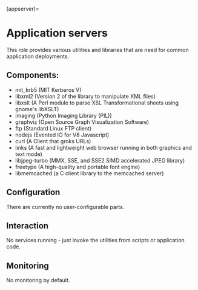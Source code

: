 (appserver)=

# Application servers

This role provides various utilities and libraries that are need for common
application deployments.

## Components:

- mit_krb5 (MIT Kerberos V)
- libxml2 (Version 2 of the library to manipulate XML files)
- libxslt (A Perl module to parse XSL Transformational sheets using gnome's
  libXSLT)
- imaging (Python Imaging Library (PIL))
- graphviz (Open Source Graph Visualization Software)
- ftp (Standard Linux FTP client)
- nodejs (Evented IO for V8 Javascript)
- curl (A Client that groks URLs)
- links (A fast and lightweight web browser running in both graphics and text
  mode)
- libjpeg-turbo (MMX, SSE, and SSE2 SIMD accelerated JPEG library)
- freetype (A high-quality and portable font engine)
- libmemcached (a C client library to the memcached server)

## Configuration

There are currently no user-configurable parts.

## Interaction

No services running - just invoke the utilities from scripts or application
code.

## Monitoring

No monitoring by default.
